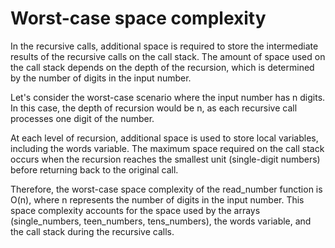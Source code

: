 # Worst-case **space** complexity
In the recursive calls, additional space is required to store the intermediate results of the recursive calls on the call stack. The amount of space used on the call stack depends on the depth of the recursion, which is determined by the number of digits in the input number.

Let's consider the worst-case scenario where the input number has n digits. In this case, the depth of recursion would be n, as each recursive call processes one digit of the number.

At each level of recursion, additional space is used to store local variables, including the words variable. The maximum space required on the call stack occurs when the recursion reaches the smallest unit (single-digit numbers) before returning back to the original call.

Therefore, the worst-case space complexity of the read_number function is O(n), where n represents the number of digits in the input number. This space complexity accounts for the space used by the arrays (single_numbers, teen_numbers, tens_numbers), the words variable, and the call stack during the recursive calls.